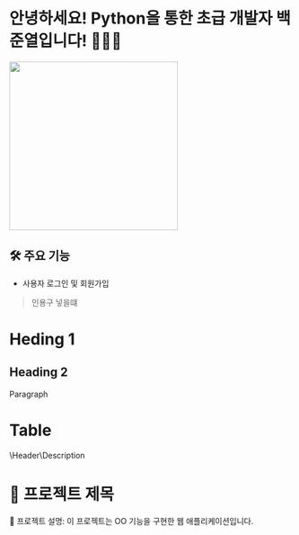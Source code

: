 # 안녕하세요! Python을 통한 초급 개발자 백준열입니다! 👋👋👋
<!-- Image -->
<img src="https://github.com/user-attachments/assets/95464763-bafa-4613-b73a-db782b0e18ad" width="300">


<!---
Baekjunyeol/Baekjunyeol is a ✨ special ✨ repository because its `README.md` (this file) appears on your GitHub profile.
You can click the Preview link to take a look at your changes.
--->
<!-- Heading -->
## 🛠 주요 기능
- 사용자 로그인 및 회원가입
>인용구 넣을떄
# Heding 1 
## Heading 2
Paragraph
# Table
\Header\Description
# 🎯 프로젝트 제목
🚀 프로젝트 설명: 이 프로젝트는 OO 기능을 구현한 웹 애플리케이션입니다.  
